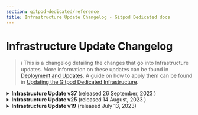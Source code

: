 ```yaml
---
section: gitpod-dedicated/reference
title: Infrastructure Update Changelog - Gitpod Dedicated docs
---
```


# Infrastructure Update Changelog

> ℹ️ This is a changelog detailing the changes that go into Infrastructure updates. More information on these updates can be found in [Deployment and Updates](/docs/gitpod-dedicated/background/deployment-updates). A guide on how to apply them can be found in [Updating the Gitpod Dedicated Infrastructure](/docs/gitpod-dedicated/guides/updating-gitpod-dedicated-infrastructure).

<details>
    <summary class="text-body text-large mt-8"><b>Infrastructure Update v37</b> (released 26 September, 2023 )</summary>

<div class="ml-2 md:ml-4">

> ❗️ This update impacts running workspaces and should not be done during working hours. **You can expect a downtime of 4 minutes** after the CloudFormation Change Set is applied as new nodes are spun up.

### How to update

-   We have improved the template distribution process starting with this release. We now distribute templates as S3 URLs, which are readable only from the cell AWS account. This paves the way for a much more simplified upgrade process moving forward, so stay tuned!

-   Your Gitpod Account Manager will provide you with two updated CloudFormation templates in the form of S3 URLs(one for the infrastructure template role and one for Gitpod itself) that both need to be applied as change sets.

-   Follow the process laid out on [Updating the Gitpod Dedicated Infrastructure](/docs/gitpod-dedicated/guides/updating-gitpod-dedicated-infrastructure)

### Changelog

-   Support for in-place AMI updates for all clusters
-   Improved cell lambda image update workflow, triggered by new Gitpod Dedicated releases. This equips a faster rollout of cell Lambda code changes. This **does not** change the permission scope of the lambdas.
-   Automated changeset creation process, thereby simplifying future infrastructure upgrades. After this upgrade you will be able to preview all the changes automatically in the stack's `Changesets` section
-   Dynamic autoscaler configurations enabling fine tuning of cluster scaling capacity to optimally accommodate varying workloads. You can talk to your Gitpod Account manager to get this configured
-   Export of historical logs, thereby enhancing the ease of debugging issues that customers encounter
-   Various bug fixes

### Expected CloudFormation Change Set

The change set being generated as part of this CF change is expected to include the following changes:

#### Changes to Gitpod Role CF template

![Changes in Gitpod CF Role Template - 26 Sep 2023](/images/docs/gitpod-dedicated/reference/infrastructure-update-changelog/26-sep-2023/role-template-update-v37.png)

&nbsp;

<a href='/images/docs/gitpod-dedicated/reference/infrastructure-update-changelog/26-sep-2023/role-template-v37.json' download>Changeset in JSON format</a>

#### Changes to Gitpod Instance CF template

![Changes in Gitpod CF Instance Template - 1 - 26 Sep 2023](/images/docs/gitpod-dedicated/reference/infrastructure-update-changelog/26-sep-2023/infra-template-v37-1.png)
![Changes in Gitpod CF Instance Template - 2 - 26 Sep 2023](/images/docs/gitpod-dedicated/reference/infrastructure-update-changelog/26-sep-2023/infra-template-v37-2.png)
![Changes in Gitpod CF Instance Template - 3 - 26 Sep 2023](/images/docs/gitpod-dedicated/reference/infrastructure-update-changelog/26-sep-2023/infra-template-v37-3.png)
![Changes in Gitpod CF Instance Template - 4 - 26 Sep 2023](/images/docs/gitpod-dedicated/reference/infrastructure-update-changelog/26-sep-2023/infra-template-v37-4.png)

&nbsp;

<a href='/images/docs/gitpod-dedicated/reference/infrastructure-update-changelog/26-sep-2023/infra-template-v37.json' download>Changeset in JSON format</a>

</div>

</details>

<details>
    <summary class="text-body text-large mt-8"><b>Infrastructure Update v25</b> (released 14 August, 2023 )</summary>

<div class="ml-2 md:ml-4">

> ❗️ This update impacts running workspaces and should not be done during working hours. **You can expect a downtime of 5 minutes** after the CloudFormation Change Set is applied as new nodes are spun up.

> ℹ️ Creating the change set can take longer than usual. Further, once the change stack is applied, the clean up step will take longer than usual - up to 40 minutes (see below for reasoning). The Gitpod instance can be used as normal during this time. Future updates will take less time again.

### How to update

-   Your Gitpod Account Manager will provide you with two CloudFormation templates (one for the infrastructure template role and one for Gitpod itself) that both need to be applied as change sets.

-   Follow the process laid out on [Updating the Gitpod Dedicated Infrastructure](/docs/gitpod-dedicated/guides/updating-gitpod-dedicated-infrastructure)

### Changelog

-   Support for custom CA certificates (important: An application release is necessary to fully roll out this feature. You can ask your Gitpod Account Manager whether your instance has received the required release)
-   Disabled scaling the instance to 0 nodes during working hours (6:00 to 22:00 local time to the instance) to speed up the workspace starts in the morning. Scale to 0 is still enabled on weekends.
-   Improvements of log groups associated with Lambda functions to reduce cost and align function names with AWS conventions. This requires all lambdas to be recreated, leading to the longer than usual clean up time mentioned above.
-   Enforce use of IMDSv2 AWS metadata endpoint for EC2 instances
-   Various bug fixes

### Expected CloudFormation Change Set

The change set being generated as part of this CF change is expected to include the following changes:

**Changes to the stack for the role used to execute the Gitpod CF template:**

![Changes in Gitpod CF Template - 10 Aug 2023](/images/docs/gitpod-dedicated/reference/infrastructure-update-changelog/10-aug-2023/changes-gitpod-cf-template.webp)

### Changes to Gitpod CF template

<a href='/images/docs/gitpod-dedicated/reference/infrastructure-update-changelog/10-aug-2023/infra-version-25-changes.json' download>infra-version-25-changes.json</a>

</div>

</details>

<details>
    <summary class="text-body text-large mt-8"><b>Infrastructure Update v19</b> (released July 13, 2023)</summary>

<div class="ml-2 md:ml-4">

### How to update

-   Follow the process laid out in [Updating the Gitpod Dedicated Infrastructure](/docs/gitpod-dedicated/guides/updating-gitpod-dedicated-infrastructure)

-   This update does not impact running workspaces and can be done during working hours.

### Changelog

-   Update to the application controller (Lambda) to improve the ordering of its operations
-   Turn off debug mode for the telemetry controller as it was logging too much
-   Turn off AZ rebalancing which was impacting the stability of some nodes and thus workspaces
-   Set workspace DNS resolvers to be local VPC resolver IP instead of public DNS lookup. This resolves networking issues in environments where public DNS lookups are blocked. This is the first of a two part roll out process, the second part is an application change.

### Expected CloudFormation Change Set

The change set being generated as part of this CF change is expected to include the following 14 changes:

![Changes in Gitpod CF Template - 10 Aug 2023](/images/docs/gitpod-dedicated/reference/infrastructure-update-changelog/13-july-2023/changes.webp)

</div>

</details>

